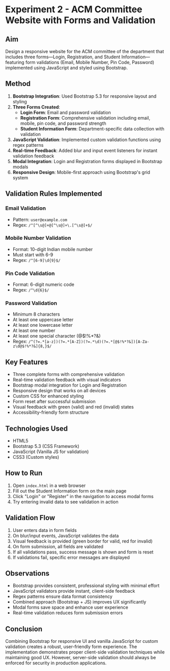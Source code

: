 # Experiment 2 - ACM Committee Website with Forms and Validation

## Aim
Design a responsive website for the ACM committee of the department that includes three forms—Login, Registration, and Student Information—featuring form validations (Email, Mobile Number, Pin Code, Password) implemented using JavaScript and styled using Bootstrap.

## Method
1. **Bootstrap Integration**: Used Bootstrap 5.3 for responsive layout and styling
2. **Three Forms Created**:
   - **Login Form**: Email and password validation
   - **Registration Form**: Comprehensive validation including email, mobile, pin code, and password strength
   - **Student Information Form**: Department-specific data collection with validation
3. **JavaScript Validation**: Implemented custom validation functions using regex patterns
4. **Real-time Feedback**: Added blur and input event listeners for instant validation feedback
5. **Modal Integration**: Login and Registration forms displayed in Bootstrap modals
6. **Responsive Design**: Mobile-first approach using Bootstrap's grid system

## Validation Rules Implemented

### Email Validation
- Pattern: `user@example.com`
- Regex: `/^[^\s@]+@[^\s@]+\.[^\s@]+$/`

### Mobile Number Validation
- Format: 10-digit Indian mobile number
- Must start with 6-9
- Regex: `/^[6-9]\d{9}$/`

### Pin Code Validation
- Format: 6-digit numeric code
- Regex: `/^\d{6}$/`

### Password Validation
- Minimum 8 characters
- At least one uppercase letter
- At least one lowercase letter
- At least one number
- At least one special character (@$!%*?&)
- Regex: `/^(?=.*[a-z])(?=.*[A-Z])(?=.*\d)(?=.*[@$!%*?&])[A-Za-z\d@$!%*?&]{8,}$/`

## Key Features
- Three complete forms with comprehensive validation
- Real-time validation feedback with visual indicators
- Bootstrap modal integration for Login and Registration
- Responsive design that works on all devices
- Custom CSS for enhanced styling
- Form reset after successful submission
- Visual feedback with green (valid) and red (invalid) states
- Accessibility-friendly form structure

## Technologies Used
- HTML5
- Bootstrap 5.3 (CSS Framework)
- JavaScript (Vanilla JS for validation)
- CSS3 (Custom styles)

## How to Run
1. Open `index.html` in a web browser
2. Fill out the Student Information form on the main page
3. Click "Login" or "Register" in the navigation to access modal forms
4. Try entering invalid data to see validation in action

## Validation Flow
1. User enters data in form fields
2. On blur/input events, JavaScript validates the data
3. Visual feedback is provided (green border for valid, red for invalid)
4. On form submission, all fields are validated
5. If all validations pass, success message is shown and form is reset
6. If validations fail, specific error messages are displayed

## Observations
- Bootstrap provides consistent, professional styling with minimal effort
- JavaScript validators provide instant, client-side feedback
- Regex patterns ensure data format consistency
- Combined approach (Bootstrap + JS) improves UX significantly
- Modal forms save space and enhance user experience
- Real-time validation reduces form submission errors

## Conclusion
Combining Bootstrap for responsive UI and vanilla JavaScript for custom validation creates a robust, user-friendly form experience. The implementation demonstrates proper client-side validation techniques while maintaining good UX. However, server-side validation should always be enforced for security in production applications.

